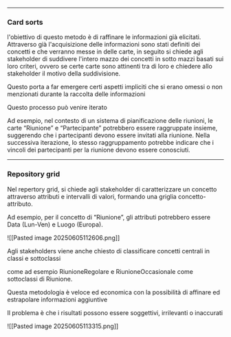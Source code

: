 
---
### Card sorts

l'obiettivo di questo metodo è di raffinare le informazioni già elicitati. Attraverso già l'acquisizione delle informazioni sono stati definiti dei concetti e che verranno messe in delle carte, in seguito si chiede agli stakeholder di suddivere l'intero mazzo dei concetti in sotto mazzi basati sui loro criteri, ovvero se certe carte sono attinenti tra di loro e chiedere allo stakeholder il motivo della suddivisione.

Questo porta a far emergere certi aspetti impliciti che si erano omessi o non menzionati durante la raccolta delle informazioni

Questo processo può venire iterato

Ad esempio, nel contesto di un sistema di pianificazione delle riunioni, le carte “Riunione” e “Partecipante” potrebbero essere raggruppate insieme, suggerendo che i partecipanti devono essere invitati alla riunione. Nella successiva iterazione, lo stesso raggruppamento potrebbe indicare che i vincoli dei partecipanti per la riunione devono essere conosciuti.


---
### Repository grid

Nel repertory grid, si chiede agli stakeholder di caratterizzare un concetto attraverso attributi e intervalli di valori, formando una griglia concetto-attributo.

Ad esempio, per il concetto di “Riunione”, gli attributi potrebbero essere Data (Lun-Ven) e Luogo (Europa).

![[Pasted image 20250605112606.png]]

Agli stakeholders viene anche chiesto di classificare concetti centrali in classi e sottoclassi 

come ad esempio RiunioneRegolare e RiunioneOccasionale come sottoclassi di Riunione.

Questa metodologia è veloce ed economica con la possibilità di affinare ed estrapolare informazioni aggiuntive

Il problema è che i risultati possono essere soggettivi, irrilevanti o inaccurati

![[Pasted image 20250605113315.png]]